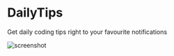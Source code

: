 # DailyTips

Get daily coding tips right to your favourite notifications

![screenshot](https://user-images.githubusercontent.com/624760/161582931-cb4c8d39-8a24-4bfe-af74-c1a026ca65b0.png)
